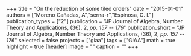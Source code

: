 +++
title = "On the reduction of some tiled orders"
date = "2015-01-01"
authors = ["Moreno Cañadas, A","serna-r","Espinosa, C. I."]
publication_types = ["2"]
publication = "JP Journal of Algebra, Number Theory and Applications, (36), 2, _pp. 157 -- 176_"
publication_short = "JP Journal of Algebra, Number Theory and Applications, (36), 2, _pp. 157 -- 176_"
selected = false
projects = ["giaa"]
tags = ["GIAA"]
math = true
highlight = true
[header]
image = ""
caption = ""
+++
